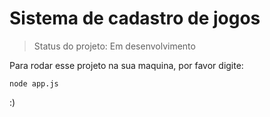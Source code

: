 <h1>Sistema de cadastro de jogos</h1>

> Status do projeto: Em desenvolvimento

Para rodar esse projeto na sua maquina, por favor digite:

``````````
node app.js
``````````
:)
